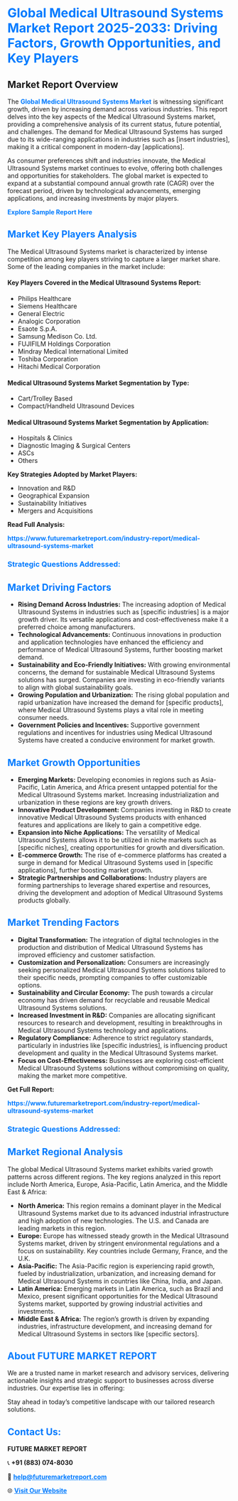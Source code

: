 <h1 style="color: #007BFF;">Global Medical Ultrasound Systems Market Report 2025-2033: Driving Factors, Growth Opportunities, and Key Players</h1>

<section id="overview">
<h2>Market Report Overview</h2>
<p>The <a href="https://www.futuremarketreport.com/industry-report/medical-ultrasound-systems-market" style="color: #007BFF; text-decoration: none;"><strong>Global Medical Ultrasound Systems Market</strong></a> is witnessing significant growth, driven by increasing demand across various industries. This report delves into the key aspects of the Medical Ultrasound Systems market, providing a comprehensive analysis of its current status, future potential, and challenges. The demand for Medical Ultrasound Systems has surged due to its wide-ranging applications in industries such as [insert industries], making it a critical component in modern-day [applications].</p>
<p>As consumer preferences shift and industries innovate, the Medical Ultrasound Systems market continues to evolve, offering both challenges and opportunities for stakeholders. The global market is expected to expand at a substantial compound annual growth rate (CAGR) over the forecast period, driven by technological advancements, emerging applications, and increasing investments by major players.</p>
</section>

<section id="overview">
<p><a href="https://www.futuremarketreport.com/request-sample/reportId=57738" style="color: #007BFF; text-decoration: none;"><strong>Explore Sample Report Here</strong></a></p>
</section>

<section id="key-players">
<h2 style="color: #007BFF;">Market Key Players Analysis</h2>
<p>The Medical Ultrasound Systems market is characterized by intense competition among key players striving to capture a larger market share. Some of the leading companies in the market include:</p>
<h4>Key Players Covered in the Medical Ultrasound Systems Report:</h4>
<ul><li>Philips Healthcare</li><li>Siemens Healthcare</li><li>General Electric</li><li>Analogic Corporation</li><li>Esaote S.p.A.</li><li>Samsung Medison Co. Ltd.</li><li>FUJIFILM Holdings Corporation</li><li>Mindray Medical International Limited</li><li>Toshiba Corporation</li><li>Hitachi Medical Corporation</li></ul>
<h4>Medical Ultrasound Systems Market Segmentation by Type:</h4>
<ul><li>Cart/Trolley Based</li><li>Compact/Handheld Ultrasound Devices</li></ul>

<h4>Medical Ultrasound Systems Market Segmentation by Application:</h4>
<ul><li>Hospitals &amp; Clinics</li><li>Diagnostic Imaging &amp; Surgical Centers</li><li>ASCs</li><li>Others</li></ul>
<p><strong>Key Strategies Adopted by Market Players:</strong></p>
<ul>
<li>Innovation and R&D</li>
<li>Geographical Expansion</li>
<li>Sustainability Initiatives</li>
<li>Mergers and Acquisitions</li>
</ul>
</section>

<section>
<p><strong>Read Full Analysis: </strong></p><a href="https://www.futuremarketreport.com/industry-report/medical-ultrasound-systems-market" style="color: #007BFF; text-decoration: none;"><strong>https://www.futuremarketreport.com/industry-report/medical-ultrasound-systems-market</strong></a>
<h3 style="color: #007BFF;">Strategic Questions Addressed:</h3>
</section>

<section id="driving-factors">
<h2 style="color: #007BFF;">Market Driving Factors</h2>
<ul>
<li><strong>Rising Demand Across Industries:</strong> The increasing adoption of Medical Ultrasound Systems in industries such as [specific industries] is a major growth driver. Its versatile applications and cost-effectiveness make it a preferred choice among manufacturers.</li>
<li><strong>Technological Advancements:</strong> Continuous innovations in production and application technologies have enhanced the efficiency and performance of Medical Ultrasound Systems, further boosting market demand.</li>
<li><strong>Sustainability and Eco-Friendly Initiatives:</strong> With growing environmental concerns, the demand for sustainable Medical Ultrasound Systems solutions has surged. Companies are investing in eco-friendly variants to align with global sustainability goals.</li>
<li><strong>Growing Population and Urbanization:</strong> The rising global population and rapid urbanization have increased the demand for [specific products], where Medical Ultrasound Systems plays a vital role in meeting consumer needs.</li>
<li><strong>Government Policies and Incentives:</strong> Supportive government regulations and incentives for industries using Medical Ultrasound Systems have created a conducive environment for market growth.</li>
</ul>
</section>

<section id="growth-opportunities">
<h2 style="color: #007BFF;">Market Growth Opportunities</h2>
<ul>
<li><strong>Emerging Markets:</strong> Developing economies in regions such as Asia-Pacific, Latin America, and Africa present untapped potential for the Medical Ultrasound Systems market. Increasing industrialization and urbanization in these regions are key growth drivers.</li>
<li><strong>Innovative Product Development:</strong> Companies investing in R&D to create innovative Medical Ultrasound Systems products with enhanced features and applications are likely to gain a competitive edge.</li>
<li><strong>Expansion into Niche Applications:</strong> The versatility of Medical Ultrasound Systems allows it to be utilized in niche markets such as [specific niches], creating opportunities for growth and diversification.</li>
<li><strong>E-commerce Growth:</strong> The rise of e-commerce platforms has created a surge in demand for Medical Ultrasound Systems used in [specific applications], further boosting market growth.</li>
<li><strong>Strategic Partnerships and Collaborations:</strong> Industry players are forming partnerships to leverage shared expertise and resources, driving the development and adoption of Medical Ultrasound Systems products globally.</li>
</ul>
</section>

<section id="trending-factors">
<h2 style="color: #007BFF;">Market Trending Factors</h2>
<ul>
<li><strong>Digital Transformation:</strong> The integration of digital technologies in the production and distribution of Medical Ultrasound Systems has improved efficiency and customer satisfaction.</li>
<li><strong>Customization and Personalization:</strong> Consumers are increasingly seeking personalized Medical Ultrasound Systems solutions tailored to their specific needs, prompting companies to offer customizable options.</li>
<li><strong>Sustainability and Circular Economy:</strong> The push towards a circular economy has driven demand for recyclable and reusable Medical Ultrasound Systems solutions.</li>
<li><strong>Increased Investment in R&D:</strong> Companies are allocating significant resources to research and development, resulting in breakthroughs in Medical Ultrasound Systems technology and applications.</li>
<li><strong>Regulatory Compliance:</strong> Adherence to strict regulatory standards, particularly in industries like [specific industries], is influencing product development and quality in the Medical Ultrasound Systems market.</li>
<li><strong>Focus on Cost-Effectiveness:</strong> Businesses are exploring cost-efficient Medical Ultrasound Systems solutions without compromising on quality, making the market more competitive.</li>
</ul>
</section>

<section>
<p><strong>Get Full Report: </strong></p><a href="https://www.futuremarketreport.com/industry-report/medical-ultrasound-systems-market" style="color: #007BFF; text-decoration: none;"><strong>https://www.futuremarketreport.com/industry-report/medical-ultrasound-systems-market</strong></a>
<h3 style="color: #007BFF;">Strategic Questions Addressed:</h3>
</section>


<section id="regional-analysis">
<h2 style="color: #007BFF;">Market Regional Analysis</h2>
<p>The global Medical Ultrasound Systems market exhibits varied growth patterns across different regions. The key regions analyzed in this report include North America, Europe, Asia-Pacific, Latin America, and the Middle East & Africa:</p>
<ul>
<li><strong>North America:</strong> This region remains a dominant player in the Medical Ultrasound Systems market due to its advanced industrial infrastructure and high adoption of new technologies. The U.S. and Canada are leading markets in this region.</li>
<li><strong>Europe:</strong> Europe has witnessed steady growth in the Medical Ultrasound Systems market, driven by stringent environmental regulations and a focus on sustainability. Key countries include Germany, France, and the U.K.</li>
<li><strong>Asia-Pacific:</strong> The Asia-Pacific region is experiencing rapid growth, fueled by industrialization, urbanization, and increasing demand for Medical Ultrasound Systems in countries like China, India, and Japan.</li>
<li><strong>Latin America:</strong> Emerging markets in Latin America, such as Brazil and Mexico, present significant opportunities for the Medical Ultrasound Systems market, supported by growing industrial activities and investments.</li>
<li><strong>Middle East & Africa:</strong> The region’s growth is driven by expanding industries, infrastructure development, and increasing demand for Medical Ultrasound Systems in sectors like [specific sectors].</li>
</ul>
</section>

<footer>
<h2 style="color: #007BFF;">About FUTURE MARKET REPORT</h2>
<p>We are a trusted name in market research and advisory services, delivering actionable insights and strategic support to businesses across diverse industries. Our expertise lies in offering:</p>

<p>Stay ahead in today’s competitive landscape with our tailored research solutions.</p>

<h2 style="color: #007BFF;">Contact Us:</h2>
<p><strong>FUTURE MARKET REPORT</strong></p>
<p>📞 <strong>+91 (883) 074-8030</strong></p>
<p>📧 <strong><a href="mailto:help@futuremarketreport.com" style="color: #007BFF;">help@futuremarketreport.com</a></strong></p>
<p>🌐 <strong><a href="https://www.futuremarketreport.com/" style="color: #007BFF;">Visit Our Website</a></strong></p>
</footer>